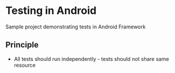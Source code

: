 # Testing in Android
Sample project demonstrating tests in Android Framework

## Principle
* All tests should run independently - tests should not share same resource